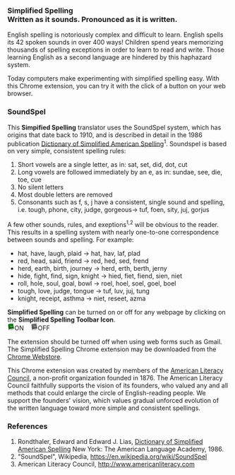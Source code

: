 <h3>Simplified Spelling<br> Written as it sounds. Pronounced as it is written.</h3>
<p>
English spelling is notoriously complex and difficult to learn.  English spells its 42 spoken sounds in over 400 ways!  Children spend years memorizing thousands of spelling exceptions in order to learn to read and write.  Those learning English as a second language are hindered by this haphazard system.
</p>
<p>
Today computers make experimenting with simplified spelling easy.  With this Chrome extension, you can try it with the click of a button on your web browser.
</p>

<h3>SoundSpel</h3>
<p>
This <strong>Simpified Spelling</strong> translator uses the SoundSpel system, which has origins that date back to 1910, and is described in detail in the 1986 publication <a href="http://www.americanliteracy.com/resources/Dictionary_of_Simplified_American_Spelling.pdf">Dictionary of Simplified American Spelling</a><sup>1</sup>.  Soundspel is based on very simple, consistent spelling rules:
<ol>
  <li>Short vowels are a single letter, as in: sat, set, did, dot, cut</li>
  <li>Long vowels are followed immediately by an e, as in: sundae, see, die, toe, cue</li>
  <li>No silent letters</li>
  <li>Most double letters are removed</li>
  <li>Consonants such as f, s, j have a consistent, single sound and spelling, <br>i.e. tough, phone, city, judge, gorgeous&#8594; tuf, foen, sity, juj, gorjus
</ol>
A few other sounds, rules, and exeptions<sup>1,2</sup> will be obvious to the reader.  This results in a spelling system with nearly one-to-one correspondence between sounds and spelling.  For example:
<ul>
  <li>hat, have, laugh, plaid  &#8594; hat, hav, laf, plad
  <li>red, head, said, friend &#8594; red, hed, sed, frend
  <li>herd, earth, birth, journey &#8594; herd, erth, berth, jerny
  <li>hide, fight, find, sign, knight &#8594; hied, fiet, fiend, sien, niet
  <li>roll, hole, soul, goal, bowl &#8594; roel, hoel, soel, goel, boel
  <li>tough, love, judge, tongue &#8594; tuf, luv, juj, tung
  <li>knight, receipt, asthma &#8594; niet, reseet, azma
</ul>
</p>
<p><strong>Simplified Spelling</strong> can be turned on or off for any webpage
by clicking on the <strong>Simplified Spelling Toolbar Icon</strong>.<br>
   <img src="on.png" width="16" height="16">ON  &nbsp; &nbsp;<img src="off.png" width="16" height="16">OFF</p>
The extension should be turned off when using web forms such as Gmail.  The Simplified Spelling Chrome extension may be downloaded from the <a href="https://chrome.google.com/webstore/detail/simplified-spelling/aaacilckajbambkbjbeghcjjobcibnkb">Chrome Webstore</a>.  
</p>
<p>
This Chrome extension was created by members of the <a href="http://www.americanliteracy.com">American Literacy Council</a>, a non-profit organization founded in 1876.  The American Literacy Council faithfully supports the vision of its founders, who valued any and all methods that could enlarge the circle of English-reading people. We support the founders' vision, which values gradual unforced evolution of the written language toward more simple and consistent spellings.
</p>

<h3>References</h3>
<p>
<ol>
  <li>Rondthaler, Edward and Edward J. Lias, <a href="http://www.americanliteracy.com/resources/Dictionary_of_Simplified_American_Spelling.pdf">Dictionary of Simplified American Spelling</a> New York: The American Language Academy, 1986.
  <li>"SoundSpel", Wikipedia, <a href="https://en.wikipedia.org/wiki/SoundSpel">https://en.wikipedia.org/wiki/SoundSpel</a>
  <li>American Literacy Council, <a href="http://www.americanliteracy.com">http://www.americanliteracy.com</a>
</ol>
</p>
				</div>
			</div>
		<div>
